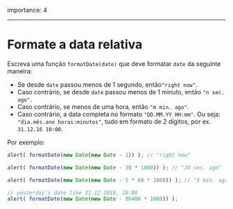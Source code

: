importance: 4

---

# Formate a data relativa

Escreva uma função `formatDate(date)` que deve formatar `date` da seguinte maneira:

- Se desde `date` passou menos de 1 segundo, então` "right now" `.
- Caso contrário, se desde `date` passou menos de 1 minuto, então `"n sec. ago"`.
- Caso contrário, se menos de uma hora, então `"m min. ago"`.
- Caso contrário, a data completa no formato `"DD.MM.YY HH:mm"`. Ou seja: `"dia.mês.ano horas:minutos"`, tudo em formato de 2 dígitos, por ex. `31.12.16 10:00`.

Por exemplo:

```js
alert( formatDate(new Date(new Date - 1)) ); // "right now"

alert( formatDate(new Date(new Date - 30 * 1000)) ); // "30 sec. ago"

alert( formatDate(new Date(new Date - 5 * 60 * 1000)) ); // "5 min. ago"

// yesterday's date like 31.12.2016, 20:00
alert( formatDate(new Date(new Date - 86400 * 1000)) );
```
